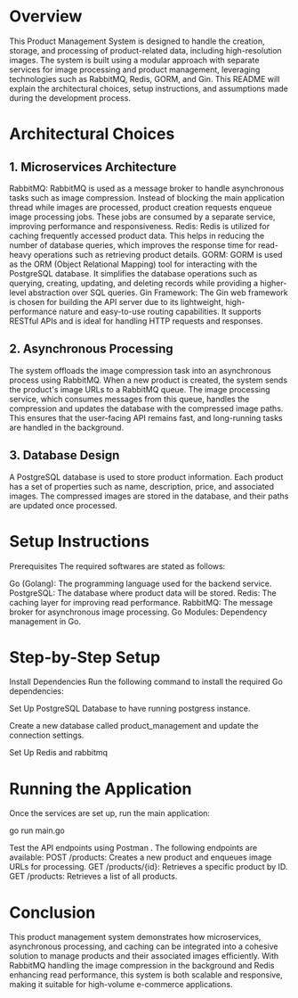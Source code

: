 # Overview
This Product Management System is designed to handle the creation, storage, and processing of product-related data, including high-resolution images. The system is built using a modular approach with separate services for image processing and product management, leveraging technologies such as RabbitMQ, Redis, GORM, and Gin. This README will explain the architectural choices, setup instructions, and assumptions made during the development process.

# Architectural Choices
## 1. Microservices Architecture

RabbitMQ: RabbitMQ is used as a message broker to handle asynchronous tasks such as image compression. Instead of blocking the main application thread while images are processed, product creation requests enqueue image processing jobs. These jobs are consumed by a separate service, improving performance and responsiveness.
Redis: Redis is utilized for caching frequently accessed product data. This helps in reducing the number of database queries, which improves the response time for read-heavy operations such as retrieving product details.
GORM: GORM is used as the ORM (Object Relational Mapping) tool for interacting with the PostgreSQL database. It simplifies the database operations such as querying, creating, updating, and deleting records while providing a higher-level abstraction over SQL queries.
Gin Framework: The Gin web framework is chosen for building the API server due to its lightweight, high-performance nature and easy-to-use routing capabilities. It supports RESTful APIs and is ideal for handling HTTP requests and responses.
## 2. Asynchronous Processing
The system offloads the image compression task into an asynchronous process using RabbitMQ. When a new product is created, the system sends the product's image URLs to a RabbitMQ queue. The image processing service, which consumes messages from this queue, handles the compression and updates the database with the compressed image paths. This ensures that the user-facing API remains fast, and long-running tasks are handled in the background.
## 3. Database Design
A PostgreSQL database is used to store product information. Each product has a set of properties such as name, description, price, and associated images. The compressed images are stored in the database, and their paths are updated once processed.

# Setup Instructions
Prerequisites
The required softwares are stated as follows:

Go (Golang): The programming language used for the backend service.
PostgreSQL: The database where product data will be stored.
Redis: The caching layer for improving read performance.
RabbitMQ: The message broker for asynchronous image processing.
Go Modules: Dependency management in Go.

# Step-by-Step Setup

Install Dependencies Run the following command to install the required Go dependencies:

Set Up PostgreSQL Database to have running postgress instance.

Create a new database called product_management and update the connection settings.

Set Up Redis and rabbitmq

# Running the Application

Once the services are set up, run the main application:

go run main.go


Test the API endpoints using Postman . The following endpoints are available:
POST /products: Creates a new product and enqueues image URLs for processing.
GET /products/{id}: Retrieves a specific product by ID.
GET /products: Retrieves a list of all products.


# Conclusion

This product management system demonstrates how microservices, asynchronous processing, and caching can be integrated into a cohesive solution to manage products and their associated images efficiently. With RabbitMQ handling the image compression in the background and Redis enhancing read performance, this system is both scalable and responsive, making it suitable for high-volume e-commerce applications.
